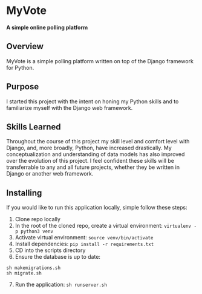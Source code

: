 # MyVote
**A simple online polling platform**

## Overview
MyVote is a simple polling platform written on top of the Django framework for Python.

## Purpose
I started this project with the intent on honing my Python skills and to familiarize myself with the Django web framework.

## Skills Learned
Throughout the course of this project my skill level and comfort level with Django, and, more broadly, Python, have increased drastically. My conceptualization and understanding of data models has also improved over the evolution of this project. I feel confident these skills will be transferrable to any and all future projects, whether they be written in Django or another web framework.

## Installing
If you would like to run this application locally, simple follow these steps:

1. Clone repo locally
2. In the root of the cloned repo, create a virtual environment: `virtualenv -p python3 venv`
3. Activate virtual environment: `source venv/bin/activate`
4. Install dependencies: `pip install -r requirements.txt`
5. CD into the scripts directory
6. Ensure the database is up to date:
```
sh makemigrations.sh
sh migrate.sh
```
7. Run the application: `sh runserver.sh`
